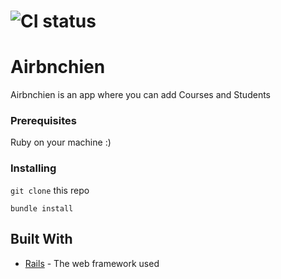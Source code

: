 # ![CI status](http://oi68.tinypic.com/ngf2uo.jpg)

# Airbnchien
Airbnchien is an app where you can add Courses and Students

### Prerequisites

Ruby on your machine :)

### Installing

`git clone`  this repo

```
bundle install
```



## Built With

* [Rails](https://rubyonrails.org/) - The web framework used
